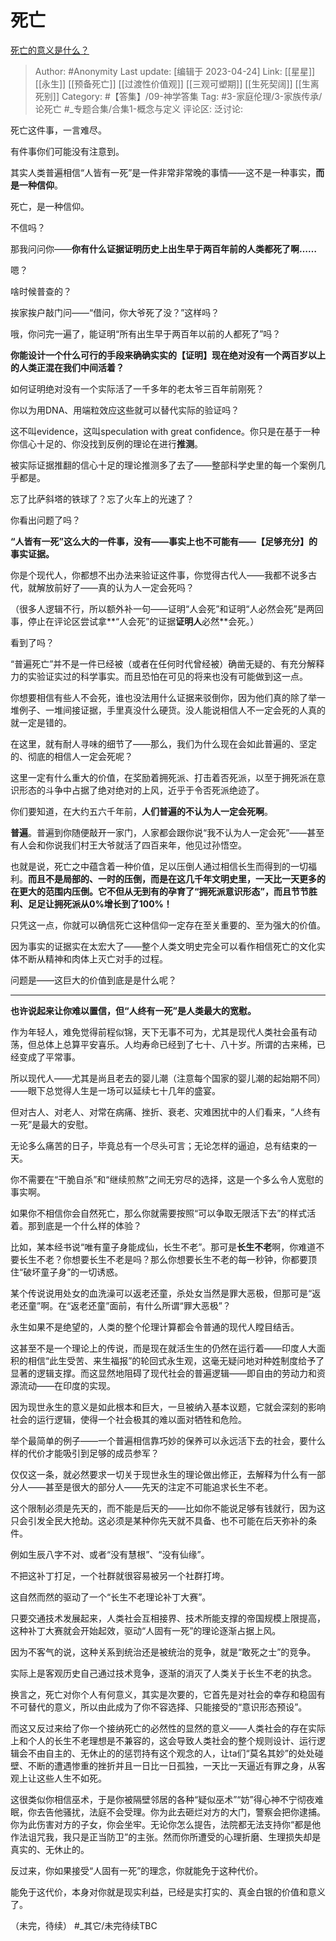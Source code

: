 # 死亡
[死亡的意义是什么？](https://www.zhihu.com/question/19795293/answer/1323213160)

> Author: #Anonymity
> Last update: [编辑于 2023-04-24]
> Link: [[星星]] [[永生]] [[预备死亡]] [[过渡性价值观]] [[三观可塑期]] [[生死契阔]] [[生离死别]]
> Category: #【答集】/09-神学答集
> Tag: #3-家庭伦理/3-家族传承/论死亡 #_专题合集/合集1-概念与定义 
> 评论区:
> 泛讨论:

死亡这件事，一言难尽。

有件事你们可能没有注意到。

其实人类普遍相信“人皆有一死”是一件非常非常晚的事情——这不是一种事实，**而是一种信仰**。

死亡，是一种信仰。

不信吗？

那我问问你——**你有什么证据证明历史上出生早于两百年前的人类都死了啊……**

嗯？

啥时候普查的？

挨家挨户敲门问——“借问，你大爷死了没？”这样吗？

哦，你问完一遍了，能证明“所有出生早于两百年以前的人都死了”吗？

**你能设计一个什么可行的手段来确确实实的【证明】现在绝对没有一个两百岁以上的人类正混在我们中间活着？**

如何证明绝对没有一个实际活了一千多年的老太爷三百年前刚死？

你以为用DNA、用端粒效应这些就可以替代实际的验证吗？

这不叫evidence，这叫speculation with great confidence。你只是在基于一种你信心十足的、你没找到反例的理论在进行**推测**。

被实际证据推翻的信心十足的理论推测多了去了——整部科学史里的每一个案例几乎都是。

忘了比萨斜塔的铁球了？忘了火车上的光速了？

你看出问题了吗？

**“人皆有一死”这么大的一件事，没有——事实上也不可能有——【足够充分】的事实证据。**

你是个现代人，你都想不出办法来验证这件事，你觉得古代人——我都不说多古代，就解放前好了——真的认为人一定会死吗？

（很多人逻辑不行，所以额外补一句——证明“人会死”和证明“人必然会死”是两回事，停止在评论区尝试拿**“人会死”的证据**证明人**必然**会死。）

看到了吗？

“普遍死亡”并不是一件已经被（或者在任何时代曾经被）确凿无疑的、有充分解释力的实验证实过的科学事实。而且恐怕在可见的将来也没有可能做到这一点。

你想要相信有些人不会死，谁也没法用什么证据来驳倒你，因为他们真的除了举一堆例子、一堆间接证据，手里真没什么硬货。没人能说相信人不一定会死的人真的就一定是错的。

在这里，就有耐人寻味的细节了——那么，我们为什么现在会如此普遍的、坚定的、彻底的相信人一定会死呢？

这里一定有什么重大的价值，在奖励着拥死派、打击着否死派，以至于拥死派在意识形态的斗争中占据了绝对绝对的上风，近乎于令否死派绝迹了。

你们要知道，在大约五六千年前，**人们普遍的不认为人一定会死啊**。

**普遍**。普遍到你随便敲开一家门，人家都会跟你说“我不认为人一定会死”——甚至有人会和你说我们村王大爷就活了四百来年，他见过孙悟空。

也就是说，死亡之中蕴含着一种价值，足以压倒人通过相信长生而得到的一切福利。**而且不是局部的、一时的压倒，而是在这几千年文明史里，一天比一天更多的在更大的范围内压倒。它不但从无到有的孕育了“拥死派意识形态”，而且节节胜利、足足让拥死派从0%增长到了100%！**

只凭这一点，你就可以确信死亡这种信仰一定存在至关重要的、至为强大的价值。

因为事实的证据实在太宏大了——整个人类文明史完全可以看作相信死亡的文化实体不断从精神和肉体上灭亡对手的过程。

问题是——这巨大的价值到底是是什么呢？

--------------------

**也许说起来让你难以置信，但“人终有一死”是人类最大的宽慰。**

作为年轻人，难免觉得前程似锦，天下无事不可为，尤其是现代人类社会虽有动荡，但总体上总算平安喜乐。人均寿命已经到了七十、八十岁。所谓的古来稀，已经变成了平常事。

所以现代人——尤其是尚且老去的婴儿潮（注意每个国家的婴儿潮的起始期不同）——眼下总觉得人生是一场可以延续七十几年的盛宴。

但对古人、对老人、对常在病痛、挫折、衰老、灾难困扰中的人们看来，“人终有一死”是最大的安慰。

无论多么痛苦的日子，毕竟总有一个尽头可言；无论怎样的逼迫，总有结束的一天。

你不需要在“干脆自杀”和“继续煎熬”之间无穷尽的选择，这是一个多么令人宽慰的事实啊。

如果你不相信你会自然死亡，那么你就需要按照“可以争取无限活下去”的样式活着。那到底是一个什么样的体验？

比如，某本经书说“唯有童子身能成仙，长生不老”。那可是**长生不老**啊，你难道不要长生不老？你想要长生不老是吗？那么你想要长生不老的每一秒钟，你都要顶住“破坏童子身”的一切诱惑。

某个传说说用处女的血洗澡可以返老还童，杀处女当然是罪大恶极，但那可是“返老还童”啊。在“返老还童”面前，有什么所谓“罪大恶极”？

永生如果不是绝望的，人类的整个伦理计算都会令普通的现代人瞠目结舌。

这甚至不是一个理论上的传说，而是现在就活生生的仍然在运行着——印度人大面积的相信“此生受苦、来生福报”的轮回式永生观，这毫无疑问地对种姓制度给予了显著的逻辑支撑。而这显然地阻碍了现代社会的普遍逻辑——即自由的劳动力和资源流动——在印度的实现。

因为现世永生的意义是如此根本和巨大，一旦被纳入基本议题，它就会深刻的影响社会的运行逻辑，使得一个社会极其的难以面对牺牲和危险。

举个最简单的例子——一个普遍相信靠巧妙的保养可以永远活下去的社会，要什么样的代价才能吸引到足够的成员参军？

仅仅这一条，就必然要求一切关于现世永生的理论做出修正，去解释为什么有一部分人——甚至是很大的部分人——先天的注定不可能追求长生不老。

这个限制必须是先天的，而不能是后天的——比如你不能说足够有钱就行，因为这只会引发全民大抢劫。这必须是某种你先天就不具备、也不可能在后天弥补的条件。

例如生辰八字不对、或者“没有慧根”、“没有仙缘”。

不把这补丁打足，一个社群就很容易被另一个社群打垮。

这自然而然的驱动了一个“长生不老理论补丁大赛”。

只要交通技术发展起来，人类社会互相接界、技术所能支撑的帝国规模上限提高，这种补丁大赛就会开始起效，驱动“人固有一死”的理论逐渐占据上风。

因为不客气的说，这种关系到统治还是被统治的竞争，就是“敢死之士”的竞争。

实际上是客观历史自己通过技术竞争，逐渐的消灭了人类关于长生不老的执念。

换言之，死亡对你个人有何意义，其实是次要的，它首先是对社会的幸存和稳固有不可替代的意义，所以由此成为了你不容选择、只能接受的“意识形态预设”。

而这又反过来给了你一个接纳死亡的必然性的显然的意义——人类社会的存在实际上和个人的长生不老理想是不兼容的，这会导致人类社会的整个规则设计、运行逻辑会不由自主的、无休止的的惩罚持有这个观念的人，让ta们“莫名其妙”的处处碰壁、不断的遭遇惨重的挫折并且一日比一日孤独，一天比一天逼近有罪之身，从客观上让这些人生不如死。

这很类似你相信巫术，于是你被隔壁邻居的各种“疑似巫术”“妨”得心神不宁彻夜难眠，你去告他骚扰，法庭不会受理。你为此去砸烂对方的大门，警察会把你逮捕。你为此伤害对方的子女，你会坐牢。无论你怎么提告，法院都无法支持你“都是他作法诅咒我，我只是正当防卫”的主张。然而你所遭受的心理折磨、生理损失却是真实的、无休止的。

反过来，你如果接受“人固有一死”的理念，你就能免于这种代价。

能免于这代价，本身对你就是现实利益，已经是实打实的、真金白银的价值和意义了。

（未完，待续）
#_其它/未完待续TBC
